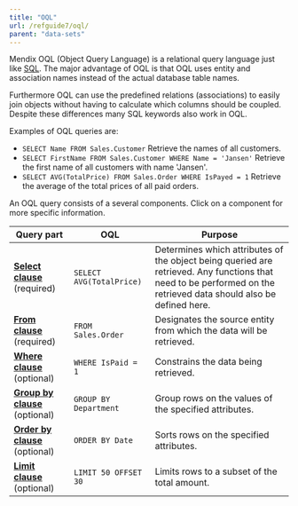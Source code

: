 ```yaml
---
title: "OQL"
url: /refguide7/oql/
parent: "data-sets"
---
```



Mendix OQL (Object Query Language) is a relational query language just like [SQL](http://en.wikipedia.org/wiki/Sql). The major advantage of OQL is that OQL uses entity and association names instead of the actual database table names.

Furthermore OQL can use the predefined relations (associations) to easily join objects without having to calculate which columns should be coupled. Despite these differences many SQL keywords also work in OQL.

Examples of OQL queries are:

*   `SELECT Name FROM Sales.Customer`
    Retrieve the names of all customers.
*   `SELECT FirstName FROM Sales.Customer WHERE Name = 'Jansen'`
    Retrieve the first name of all customers with name 'Jansen'.
*   `SELECT AVG(TotalPrice) FROM Sales.Order WHERE IsPayed = 1`
    Retrieve the average of the total prices of all paid orders.

An OQL query consists of a several components. Click on a component for more specific information.

| Query part | OQL | Purpose |
| --- | --- | --- |
| **[Select clause](/refguide7/oql-select-clause/)** (required)  | `SELECT AVG(TotalPrice)` | Determines which attributes of the object being queried are retrieved. Any functions that need to be performed on the retrieved data should also be defined here.  |
| **[From clause](/refguide7/oql-from-clause/)** (required)  | `FROM Sales.Order`  | Designates the source entity from which the data will be retrieved.  |
| **[Where clause](/refguide7/oql-where-clause/)** (optional) | `WHERE IsPaid = 1` | Constrains the data being retrieved.  |
| **[Group by clause](/refguide7/oql-group-by-clause/)** (optional) | `GROUP BY Department` | Group rows on the values of the specified attributes.  |
| **[Order by clause](/refguide7/oql-order-by-clause/)** (optional) | `ORDER BY Date` | Sorts rows on the specified attributes.  |
| **[Limit clause](/refguide7/oql-limit-clause/)** (optional) | `LIMIT 50 OFFSET 30` | Limits rows to a subset of the total amount.  |
